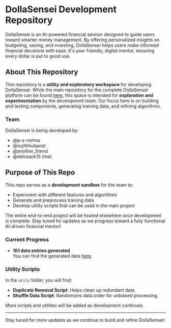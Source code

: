 # DollaSensei Development Repository

DollaSensei is an AI-powered financial advisor designed to guide users toward smarter money management. By offering personalized insights on budgeting, saving, and investing, DollaSensei helps users make informed financial decisions with ease. It's your friendly, digital mentor, ensuring every dollar is put to good use.

## About This Repository

This repository is a **utility and exploratory workspace** for developing DollaSensei. While the main repository for the complete DollaSensei platform can be found [here](https://github.com/ebinzack15/DollaSensei), this space is intended for **exploration and experimentation** by the development team. Our focus here is on building and testing components, generating training data, and refining algorithms.

### Team

DollaSensei is being developed by:
- @p-s-vishnu
- @sujithhubpost
- @another_friend
- @ebinzack15 (me)

## Purpose of This Repo

This repo serves as a **development sandbox** for the team to:
- Experiment with different features and algorithms
- Generate and preprocess training data
- Develop utility scripts that can be used in the main project

The entire end-to-end project will be hosted elsewhere once development is complete. Stay tuned for updates as we progress toward a fully functional AI-driven financial mentor!

### Current Progress

- **161 data entries generated**  
  You can find the generated data [here](https://github.com/ebinzack15/DollaSensei/blob/main/data/161_output.json).

### Utility Scripts

In the `utils` folder, you will find:
- **Duplicate Removal Script**: Helps clean up redundant data.
- **Shuffle Data Script**: Randomizes data order for unbiased processing.

More scripts and utilities will be added as development continues. 

---

Stay tuned for more updates as we continue to build and refine DollaSensei!